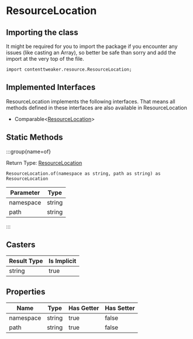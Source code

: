 # ResourceLocation

## Importing the class

It might be required for you to import the package if you encounter any issues (like casting an Array), so better be safe than sorry and add the import at the very top of the file.
```zenscript
import contenttweaker.resource.ResourceLocation;
```


## Implemented Interfaces
ResourceLocation implements the following interfaces. That means all methods defined in these interfaces are also available in ResourceLocation

- Comparable&lt;[ResourceLocation](/mods/contenttweaker/resource/ResourceLocation)&gt;

## Static Methods

:::group{name=of}

Return Type: [ResourceLocation](/mods/contenttweaker/resource/ResourceLocation)

```zenscript
ResourceLocation.of(namespace as string, path as string) as ResourceLocation
```

| Parameter |  Type  |
|-----------|--------|
| namespace | string |
| path      | string |


:::

## Casters

| Result Type | Is Implicit |
|-------------|-------------|
| string      | true        |

## Properties

|   Name    |  Type  | Has Getter | Has Setter |
|-----------|--------|------------|------------|
| namespace | string | true       | false      |
| path      | string | true       | false      |

